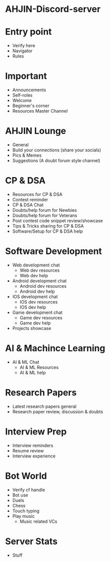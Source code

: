 # AHJIN-Discord-server
# Entry point
- Verify here
- Navigator
- Rules
# Important
- Announcements
- Self-roles
- Welcome
- Beginner's corner
- Resources Master Channel
# AHJIN Lounge
- General
- Build your connections (share your socials)
- Pics & Memes
- Suggestions (A doubt forum style channel)
# CP & DSA
- Resources for CP & DSA
- Contest reminder
- CP & DSA Chat
- Doubts/help forum for Newbies
- Doubts/help forum for Veterans
- Post contest code snippet review/showcase
- Tips & Tricks sharing for CP & DSA
- Software/Setup for CP & DSA help
# Software Development
- Web development chat
   - Web dev resources
   - Web dev help
- Android development chat
   - Android dev resources
   - Android dev help
- IOS development chat
   - IOS dev resources
   - IOS dev help     
- Game development chat
   - Game dev resources
   - Game dev help
- Projects showcase
# AI & Machince Learning
- AI & ML Chat
   - AI & ML Resources
   - AI & ML help
# Research Papers
- Latest research papers general
- Research paper review, discussion & doubts
# Interview Prep
- Interview reminders
- Resume review
- Interview experience
# Bot World
- Verify cf handle
- Bot use
- Duels
- Chess
- Touch typing
- Play music
   - Music related VCs
# Server Stats
- Stuff

